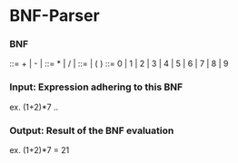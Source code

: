 # BNF-Parser

### BNF
<expression>  ::=  <term> + <expression>  |  <term> - <expression>  |  <term>
<term>  ::=  <factor> * <term>  |  <factor> / <term>  |  <factor>
<factor>  ::=  <digit>  |  (  <expression>  )
<digit>  ::=   0 | 1 | 2 | 3 | 4 | 5 | 6 | 7 | 8 | 9

### Input: Expression adhering to this BNF
ex. (1+2)*7 ..

### Output: Result of the BNF evaluation
ex. (1+2)*7 = 21

